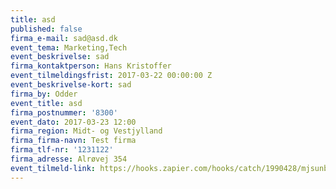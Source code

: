 ```yaml
---
title: asd
published: false
firma_e-mail: sad@asd.dk
event_tema: Marketing,Tech
event_beskrivelse: sad
firma_kontaktperson: Hans Kristoffer
event_tilmeldingsfrist: 2017-03-22 00:00:00 Z
event_beskrivelse-kort: sad
firma_by: Odder
event_title: asd
firma_postnummer: '8300'
event_dato: 2017-03-23 12:00
firma_region: Midt- og Vestjylland
firma_firma-navn: Test firma
firma_tlf-nr: '1231122'
firma_adresse: Alrøvej 354
event_tilmeld-link: https://hooks.zapier.com/hooks/catch/1990428/mjsunb/
---
```



